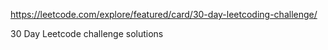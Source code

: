 https://leetcode.com/explore/featured/card/30-day-leetcoding-challenge/

30 Day Leetcode challenge solutions
